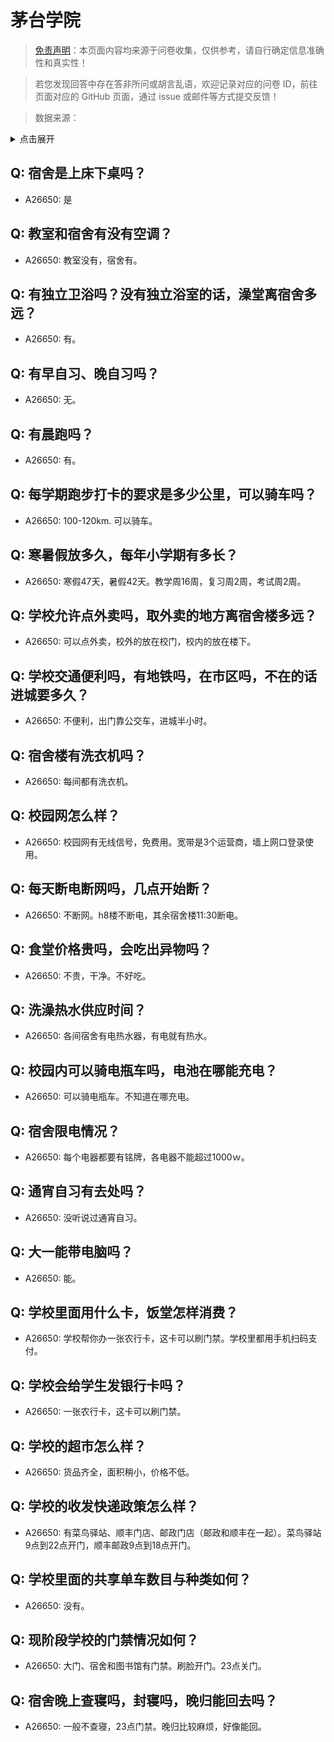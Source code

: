 # 茅台学院

> [免责声明](https://colleges.chat/#_3)：本页面内容均来源于问卷收集，仅供参考，请自行确定信息准确性和真实性！

> 若您发现回答中存在答非所问或胡言乱语，欢迎记录对应的问卷 ID，前往页面对应的 GitHub 页面，通过 issue 或邮件等方式提交反馈！

> 数据来源：

<details><summary>点击展开</summary>
<ul>
<li>A26650: k4wgwpt@outlook.com (2024 年 08 月)</li>
</ul>
</details>

## Q: 宿舍是上床下桌吗？

- A26650: 是

## Q: 教室和宿舍有没有空调？

- A26650: 教室没有，宿舍有。

## Q: 有独立卫浴吗？没有独立浴室的话，澡堂离宿舍多远？

- A26650: 有。

## Q: 有早自习、晚自习吗？

- A26650: 无。

## Q: 有晨跑吗？

- A26650: 有。

## Q: 每学期跑步打卡的要求是多少公里，可以骑车吗？

- A26650: 100-120km. 可以骑车。

## Q: 寒暑假放多久，每年小学期有多长？

- A26650: 寒假47天，暑假42天。教学周16周，复习周2周，考试周2周。

## Q: 学校允许点外卖吗，取外卖的地方离宿舍楼多远？

- A26650: 可以点外卖，校外的放在校门，校内的放在楼下。

## Q: 学校交通便利吗，有地铁吗，在市区吗，不在的话进城要多久？

- A26650: 不便利，出门靠公交车，进城半小时。

## Q: 宿舍楼有洗衣机吗？

- A26650: 每间都有洗衣机。

## Q: 校园网怎么样？

- A26650: 校园网有无线信号，免费用。宽带是3个运营商，墙上网口登录使用。

## Q: 每天断电断网吗，几点开始断？

- A26650: 不断网。h8楼不断电，其余宿舍楼11:30断电。

## Q: 食堂价格贵吗，会吃出异物吗？

- A26650: 不贵，干净。不好吃。

## Q: 洗澡热水供应时间？

- A26650: 各间宿舍有电热水器，有电就有热水。

## Q: 校园内可以骑电瓶车吗，电池在哪能充电？

- A26650: 可以骑电瓶车。不知道在哪充电。

## Q: 宿舍限电情况？

- A26650: 每个电器都要有铭牌，各电器不能超过1000ｗ。

## Q: 通宵自习有去处吗？

- A26650: 没听说过通宵自习。

## Q: 大一能带电脑吗？

- A26650: 能。

## Q: 学校里面用什么卡，饭堂怎样消费？

- A26650: 学校帮你办一张农行卡，这卡可以刷门禁。学校里都用手机扫码支付。

## Q: 学校会给学生发银行卡吗？

- A26650: 一张农行卡，这卡可以刷门禁。

## Q: 学校的超市怎么样？

- A26650: 货品齐全，面积稍小，价格不低。

## Q: 学校的收发快递政策怎么样？

- A26650: 有菜鸟驿站、顺丰门店、邮政门店（邮政和顺丰在一起）。菜鸟驿站9点到22点开门，顺丰邮政9点到18点开门。

## Q: 学校里面的共享单车数目与种类如何？

- A26650: 没有。

## Q: 现阶段学校的门禁情况如何？

- A26650: 大门、宿舍和图书馆有门禁。刷脸开门。23点关门。

## Q: 宿舍晚上查寝吗，封寝吗，晚归能回去吗？

- A26650: 一般不查寝，23点门禁。晚归比较麻烦，好像能回。

